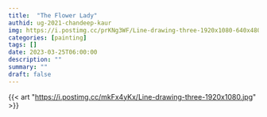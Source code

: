 ```yaml
---
title:  "The Flower Lady"
authid: ug-2021-chandeep-kaur
img: https://i.postimg.cc/prKNg3WF/Line-drawing-three-1920x1080-640x480.jpg
categories: [painting]
tags: []
date: 2023-03-25T06:00:00
description: ""
summary: ""
draft: false
---
```



{{< art "https://i.postimg.cc/mkFx4yKx/Line-drawing-three-1920x1080.jpg" >}}
